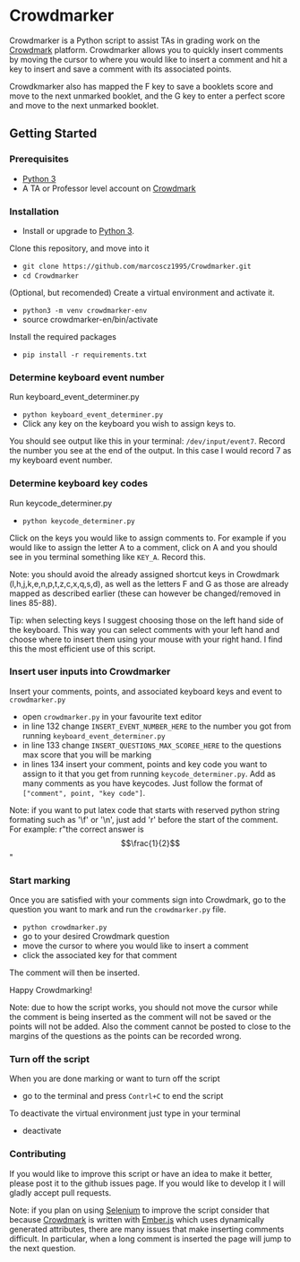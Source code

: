 # Crowdmarker
Crowdmarker is a Python script to assist TAs in grading work on the  [Crowdmark](https://crowdmark.com/) platform.
Crowdmarker allows you to quickly insert comments by moving the cursor to where you would like to insert a comment
and hit a key to insert and save a comment with its associated points. 

Crowdkmarker also has mapped the F key to save a booklets score and move to the next unmarked booklet, and the G
key to enter a perfect score and move to the next unmarked booklet.

## Getting Started
### Prerequisites
- [Python 3](https://www.python.org/downloads/)
- A TA or Professor level account on [Crowdmark](https://crowdmark.com/)

### Installation
- Install or upgrade to [Python 3](https://www.python.org/downloads/).

 Clone this repository, and move into it
- `git clone https://github.com/marcoscz1995/Crowdmarker.git`
- `cd Crowdmarker`

(Optional, but recomended) Create a virtual environment and activate it.
- `python3 -m venv crowdmarker-env`
- source crowdmarker-en/bin/activate 

Install the required packages
- `pip install -r requirements.txt`

### Determine keyboard event number
Run keyboard_event_determiner.py
- `python keyboard_event_determiner.py`
- Click any key on the keyboard you wish to assign keys to.

You should see output like this in your terminal: `/dev/input/event7`. Record the number you see at the end of the output. In this case I would record 7 as my keyboard event number.

### Determine keyboard key codes
Run keycode_determiner.py
- `python keycode_determiner.py`

Click on the keys you would like to assign comments to. For example if you would like to assign the letter A to a comment, click on A and you should see in you terminal something like `KEY_A`. Record this.

Note: you should avoid the already assigned shortcut keys in Crowdmark (l,h,j,k,e,n,p,t,z,c,x,q,s,d), as well as 
the letters F and G as those are already mapped as described earlier (these can however be changed/removed in lines 85-88).

Tip: when selecting keys I suggest choosing those on the left hand side of the keyboard. This way you can select
comments with your left hand and choose where to insert them using your mouse with your right hand. I find this
the most efficient use of this script.  

### Insert user inputs into Crowdmarker
Insert your comments, points, and associated keyboard keys and event to `crowdmarker.py`
- open `crowdmarker.py` in your favourite text editor
- in line 132 change `INSERT_EVENT_NUMBER_HERE` to the number you got from running `keyboard_event_determiner.py`
- in line 133 change `INSERT_QUESTIONS_MAX_SCOREE_HERE` to the questions max score that you will be marking
- in lines 134 insert your comment, points and key code you want to assign to it that you get from running `keycode_determiner.py`. Add as many comments as you have keycodes. Just follow the format of `["comment", point, "key code"]`.

Note: if you want to put latex code that starts with reserved python string formating such as '\f' or '\n', just 
add 'r' before the start of the comment. For example: r"the correct answer is $$\frac{1}{2}$$"

### Start marking
Once you are satisfied with your comments sign into Crowdmark, go to the question you want to mark and run the `crowdmarker.py` file.
- `python crowdmarker.py`
- go to your desired Crowdmark question
- move the cursor to where you would like to insert a comment
- click the associated key for that comment

The comment will then be inserted.

Happy Crowdmarking!

Note: due to how the script works, you should not move the cursor while the comment is being inserted as the comment will not be saved or the points will not be added. Also the comment cannot be posted to close to the margins of the questions as the points can be recorded wrong.

### Turn off the script
When you are done marking or want to turn off the script
- go to the terminal and press `Contrl+C` to end the script

To deactivate the virtual environment just type in your terminal
- deactivate
 
### Contributing
If you would like to improve this script or have an idea to make it better, please post it to the github issues page. If you would like to develop it I will gladly accept pull requests.

Note: if you plan on using [Selenium](https://www.selenium.dev/) to improve the script consider that because [Crowdmark](https://crowdmark.com/) is written with [Ember.js](https://emberjs.com/) which uses dynamically generated attributes, there are many issues that make inserting comments difficult. In particular, when a long comment is inserted the page will jump to the next question. 
